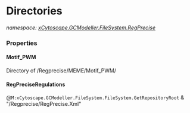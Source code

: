﻿# Directories
_namespace: [xCytoscape.GCModeller.FileSystem.RegPrecise](./index.md)_






### Properties

#### Motif_PWM
Directory of /Regprecise/MEME/Motif_PWM/
#### RegPreciseRegulations
@``M:xCytoscape.GCModeller.FileSystem.FileSystem.GetRepositoryRoot`` & "/Regprecise/RegPrecise.Xml"
